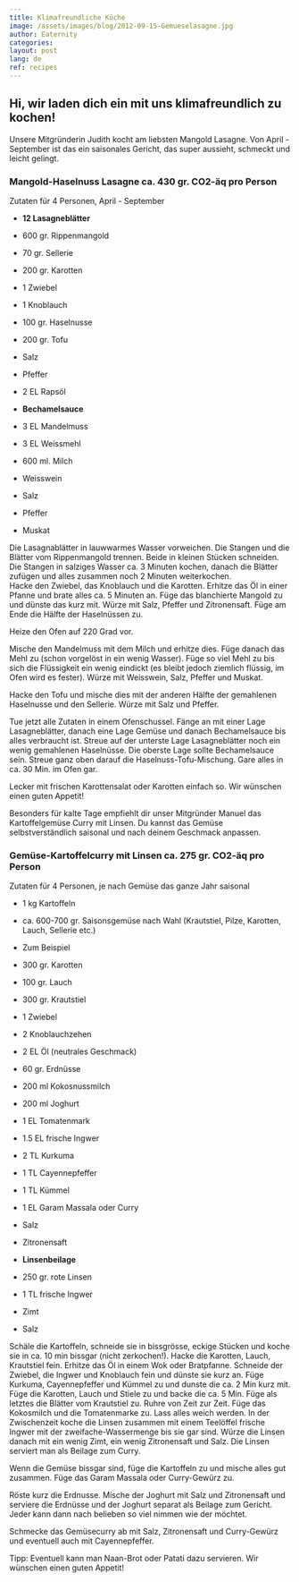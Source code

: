 ```yaml
---
title: Klimafreundliche Küche
image: /assets/images/blog/2012-09-15-Gemueselasagne.jpg
author: Eaternity
categories:
layout: post
lang: de
ref: recipes
---
```


## Hi, wir laden dich ein mit uns klimafreundlich zu kochen!

Unsere Mitgründerin Judith kocht am liebsten Mangold Lasagne. Von April - September ist das ein saisonales Gericht, das super aussieht, schmeckt und leicht gelingt.

### Mangold-Haselnuss Lasagne	ca. 430 gr. CO2-äq pro Person
Zutaten für 4 Personen, April - September

- __12 Lasagneblätter__
- 600 gr. Rippenmangold
- 70 gr. Sellerie
- 200 gr. Karotten
- 1 Zwiebel
- 1 Knoblauch
- 100 gr. Haselnusse
- 200 gr. Tofu
- Salz
- Pfeffer
- 2 EL Rapsöl

- __Bechamelsauce__
- 3 EL Mandelmuss
- 3 EL Weissmehl
- 600 ml. Milch
- Weisswein
- Salz
- Pfeffer
- Muskat

Die Lasagnablätter in lauwwarmes Wasser vorweichen. Die Stangen und die Blätter vom Rippenmangold trennen. Beide in kleinen Stücken schneiden. Die Stangen in salziges Wasser ca. 3 Minuten kochen, danach die Blätter zufügen und alles zusammen noch 2 Minuten weiterkochen.  
Hacke den Zwiebel, das Knoblauch und die Karotten. Erhitze das Öl in einer Pfanne und brate alles ca. 5 Minuten an. Füge das blanchierte Mangold zu und dünste das kurz mit. Würze mit Salz, Pfeffer und Zitronensaft. Füge am Ende die Hälfte der Haselnüssen zu.

Heize den Ofen auf 220 Grad vor.

Mische den Mandelmuss mit dem Milch und erhitze dies. Füge danach das Mehl zu (schon vorgelöst in ein wenig Wasser). Füge so viel Mehl zu bis sich die Flüssigkeit ein wenig eindickt (es bleibt jedoch ziemlich flüssig, im Ofen wird es fester). Würze mit Weisswein, Salz, Pfeffer und Muskat.

Hacke den Tofu und mische dies mit der anderen Hälfte der gemahlenen Haselnusse und den Sellerie. Würze mit Salz und Pfeffer.

Tue jetzt alle Zutaten in einem Ofenschussel. Fänge an mit einer Lage Lasagneblätter, danach eine Lage Gemüse und danach Bechamelsauce bis alles verbraucht ist. Streue auf der unterste Lage Lasagneblätter noch ein wenig gemahlenen Haselnüsse. Die oberste Lage sollte Bechamelsauce sein. Streue ganz oben darauf die Haselnuss-Tofu-Mischung. Gare alles in ca. 30 Min. im Ofen gar.

Lecker mit frischen Karottensalat oder Karotten einfach so.  Wir wünschen einen guten Appetit!


Besonders für kalte Tage empfiehlt dir unser Mitgründer Manuel das Kartoffelgemüse Curry mit Linsen.  Du kannst das Gemüse selbstverständlich saisonal und nach deinem Geschmack anpassen.

### Gemüse-Kartoffelcurry mit Linsen ca. 275 gr. CO2-äq pro Person
Zutaten für 4 Personen, je nach Gemüse das ganze Jahr saisonal

- 1 kg Kartoffeln
- ca. 600-700 gr. Saisonsgemüse nach Wahl (Krautstiel, Pilze, Karotten, Lauch, Sellerie etc.)
- Zum Beispiel
- 300 gr. Karotten
- 100 gr. Lauch
- 300 gr. Krautstiel
- 1 Zwiebel
- 2 Knoblauchzehen
- 2 EL Öl (neutrales Geschmack)
- 60 gr. Erdnüsse
- 200 ml Kokosnussmilch
- 200 ml Joghurt
- 1 EL Tomatenmark
- 1.5 EL frische Ingwer
- 2 TL Kurkuma
- 1 TL Cayennepfeffer
- 1 TL Kümmel
- 1 EL Garam Massala oder Curry
- Salz
- Zitronensaft

- __Linsenbeilage__
- 250 gr. rote Linsen
- 1 TL frische Ingwer
- Zimt
- Salz

Schäle die Kartoffeln, schneide sie in bissgrösse, eckige Stücken und koche sie in ca. 10 min bissgar (nicht zerkochen!). Hacke die Karotten, Lauch, Krautstiel fein. Erhitze das Öl in einem Wok oder Bratpfanne. Schneide der Zwiebel, die Ingwer und Knoblauch fein und dünste sie kurz an. Füge Kurkuma, Cayennepfeffer und Kümmel zu und dunste die ca. 2 Min kurz mit. Füge die Karotten, Lauch und Stiele zu und backe die ca. 5 Min. Füge als letztes die Blätter vom Krautstiel zu. Ruhre von Zeit zur Zeit. Füge das Kokosmilch und die Tomatenmarke zu. Lass alles weich werden.
In der Zwischenzeit koche die Linsen zusammen mit einem Teelöffel frische Ingwer mit der zweifache-Wassermenge bis sie gar sind. Würze die Linsen danach mit ein wenig Zimt, ein wenig Zitronensaft und Salz. Die Linsen serviert man als Beilage zum Curry.

Wenn die Gemüse bissgar sind, füge die Kartoffeln zu und mische alles gut zusammen. Füge das Garam Massala oder Curry-Gewürz zu.

Röste kurz die Erdnusse. Mische der Joghurt mit Salz und Zitronensaft und serviere die Erdnüsse und der Joghurt separat als Beilage zum Gericht. Jeder kann dann nach belieben so viel nimmen wie der möchtet.

Schmecke das Gemüsecurry ab mit Salz, Zitronensaft und Curry-Gewürz und eventuell auch mit Cayennepfeffer.

Tipp: Eventuell kann man Naan-Brot oder Patati dazu servieren.
Wir wünschen einen guten Appetit!
